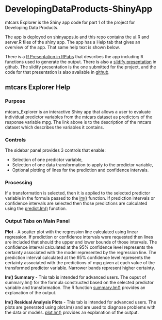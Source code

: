 # DevelopingDataProducts-ShinyApp
mtcars Explorer is the Shiny app code for part 1 of the project for Developing Data Products.

The app is deployed on [shinyapps.io](https://wilton2182.shinyapps.io/DevelopingDataProducts-ShinyApp) and this repo contains the ui.R and server.R files of the shiny app. The app has a Help tab that gives an overview of the app.  That same help text is shown below.

There is a [R Presentation in RPubs](https://rpubs.com/dpwilt57/111396) that describes the app including R functions used to generate the output.  There is also a [slidify presentation](https://wilton2182.github.io/mtcars-Explorer-slidify/index.html#1) in github.  The slidify presentation is the one submitted for the project, and the code for that presentation is also available in [github](https://github.com/wilton2182/mtcars-Explorer-slidify/tree/gh-pages).

## mtcars Explorer Help

### Purpose  

mtcars_Explorer is an interactive Shiny app that allows a user to evaluate individual predictor variables from the [mtcars dataset](https://stat.ethz.ch/R-manual/R-devel/library/datasets/html/mtcars.html) as predictors of the response variable mpg. The link above is to the description of the mtcars dataset which describes the variables it contains.  

### Controls  

The sidebar panel provides 3 controls that enable:  

* Selection of one predictor variable,  
* Selection of one data transformation to apply to the predictor variable,  
* Optional plotting of lines for the prediction and confidence intervals.  
 
### Processing  

If a transformation is selected, then it is applied to the selected predictor variable in the formula passed to the [lm()](https://stat.ethz.ch/R-manual/R-patched/library/stats/html/lm.html) function. If prediction intervals or confidence intervals are selected then those predictions are calculated using the [predict.lm()](https://stat.ethz.ch/R-manual/R-patched/library/stats/html/predict.lm.html) function.  

### Output Tabs on Main Panel  

**Plot** - A scatter plot with the regression line calculated using linear regression. If prediction or confidence intervals were requested then lines are included that should the upper and lower bounds of those intervals. The confidence interval calculated at the 95% confidence level represents the certainty associated with the model represented by the regression line. The prediction interval calculated at the 95% confidence level represents the certainty associated with the predictions of mpg given at each value of the transformed predictor variable. Narrower bands represent higher certainty.  

**lm() Summary** - This tab is intended for advanced users. The ouput of summary.lm() for the formula constructed based on the selected predictor variable and transformation. The R function [summary.lm()](https://stat.ethz.ch/R-manual/R-patched/library/stats/html/summary.lm.html) provides an explanation of the output.  

**lm() Residual Analysis Plots** - This tab is intended for advanced users. The plots are generated using plot.lm() and are used to diagnose problems with the data or models. [plot.lm()](https://stat.ethz.ch/R-manual/R-patched/library/stats/html/plot.lm.html) provides an explanation of the output.  

